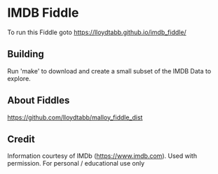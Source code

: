 # IMDB Fiddle

To run this Fiddle goto https://lloydtabb.github.io/imdb_fiddle/


## Building

Run 'make' to download and create a small subset of the IMDB Data to explore.

## About Fiddles

https://github.com/lloydtabb/malloy_fiddle_dist

## Credit

Information courtesy of IMDb (https://www.imdb.com).
 Used with permission. 
 For personal / educational use only


